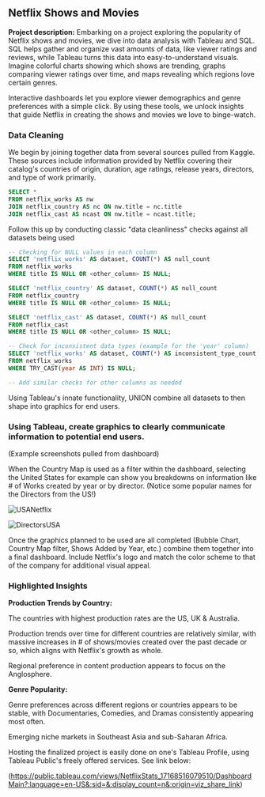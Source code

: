 ## Netflix Shows and Movies

**Project description:** 
Embarking on a project exploring the popularity of Netflix shows and movies, we dive into data analysis with Tableau and SQL. SQL helps gather and organize vast amounts of data, like viewer ratings and reviews, while Tableau turns this data into easy-to-understand visuals. Imagine colorful charts showing which shows are trending, graphs comparing viewer ratings over time, and maps revealing which regions love certain genres. 

Interactive dashboards let you explore viewer demographics and genre preferences with a simple click. By using these tools, we unlock insights that guide Netflix in creating the shows and movies we love to binge-watch.

### Data Cleaning

We begin by joining together data from several sources pulled from Kaggle. These sources include information provided by Netflix covering their catalog's countries of origin, duration, age ratings, release years, directors, and type of work primarily.   

```sql
SELECT *
FROM netflix_works AS nw
JOIN netflix_country AS nc ON nw.title = nc.title
JOIN netflix_cast AS ncast ON nw.title = ncast.title;


```

Follow this up by conducting classic "data cleanliness" checks against all datasets being used

```sql
-- Checking for NULL values in each column
SELECT 'netflix_works' AS dataset, COUNT(*) AS null_count
FROM netflix_works
WHERE title IS NULL OR <other_column> IS NULL;

SELECT 'netflix_country' AS dataset, COUNT(*) AS null_count
FROM netflix_country
WHERE title IS NULL OR <other_column> IS NULL;

SELECT 'netflix_cast' AS dataset, COUNT(*) AS null_count
FROM netflix_cast
WHERE title IS NULL OR <other_column> IS NULL;

-- Check for inconsistent data types (example for the 'year' column)
SELECT 'netflix_works' AS dataset, COUNT(*) AS inconsistent_type_count
FROM netflix_works
WHERE TRY_CAST(year AS INT) IS NULL;

-- Add similar checks for other columns as needed

```

Using Tableau's innate functionality, UNION combine all datasets to then shape into graphics for end users.


### Using Tableau, create graphics to clearly communicate information to potential end users.

(Example screenshots pulled from dashboard)

When the Country Map is used as a filter within the dashboard, selecting the United States for example can show you breakdowns on information like # of Works created by year or by director. (Notice some popular names for the Directors from the US!)

![USANetflix](https://github.com/jordanrrice/jordanrrice.github.io/assets/26234385/487484cf-1ce7-48a7-b341-612c7980a670)

![DirectorsUSA](https://github.com/jordanrrice/jordanrrice.github.io/assets/26234385/7883470a-0316-4f82-9647-ed7bf33cc2f8)

Once the graphics planned to be used are all completed (Bubble Chart, Country Map filter, Shows Added by Year, etc.) combine them together into a final dashboard. Include Netflix's logo and match the color scheme to that of the company for additional visual appeal.



### Highlighted Insights

**Production Trends by Country:**

The countries with highest production rates are the US, UK & Australia.

Production trends over time for different countries are relatively similar, with massive increases in # of shows/movies created over the past decade or so, which aligns with Netflix's growth as whole.

Regional preference in content production appears to focus on the Anglosphere.

**Genre Popularity:**

Genre preferences across different regions or countries appears to be stable, with Documentaries, Comedies, and Dramas consistently appearing most often.

Emerging niche markets in Southeast Asia and sub-Saharan Africa.


Hosting the finalized project is easily done on one's Tableau Profile, using Tableau Public's freely offered services. See link below:

(https://public.tableau.com/views/NetflixStats_17168516079510/DashboardMain?:language=en-US&:sid=&:display_count=n&:origin=viz_share_link)


